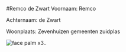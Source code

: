 #Remco de Zwart
Voornaam: Remco


Achternaam: de Zwart


Woonplaats: Zevenhuizen gemeenten zuidplas


![face palm x3..](https://scontent-ams2-1.xx.fbcdn.net/hphotos-xaf1/v/t1.0-9/311601_388301307885428_128794160_n.jpg?oh=1f7f36d81350e1ffdd7f4e399baf45b1&oe=573C1072)
